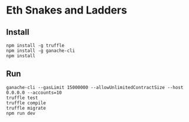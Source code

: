 # Eth Snakes and Ladders

## Install

```
npm install -g truffle
npm install -g ganache-cli
npm install
```

## Run

```
ganache-cli --gasLimit 15000000 --allowUnlimitedContractSize --host 0.0.0.0 --accounts=10
truffle test
truffle compile
truffle migrate
npm run dev
```
